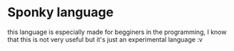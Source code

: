 # Sponky language
this language is especially made for begginers in the programming, I know that this is not very useful but it's just an experimental language :v
